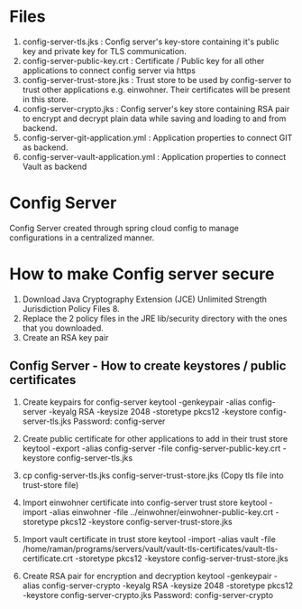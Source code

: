 Files
=====
1. config-server-tls.jks : Config server's key-store containing it's public key and private key for TLS communication.
2. config-server-public-key.crt : Certificate / Public key for all other applications to connect config server via https
3. config-server-trust-store.jks : Trust store to be used by config-server to trust other applications e.g. einwohner. Their certificates will be present in this store.
4. config-server-crypto.jks : Config server's key store containing RSA pair to encrypt and decrypt plain data while saving and loading to and from backend.
5. config-server-git-application.yml : Application properties to connect GIT as backend.
6. config-server-vault-application.yml : Application properties to connect Vault as backend

# Config Server

Config Server created through spring cloud config to manage configurations in a centralized manner.

How to make Config server secure
================================
1. Download Java Cryptography Extension (JCE) Unlimited Strength Jurisdiction Policy Files 8.
2. Replace the 2 policy files in the JRE lib/security directory with the ones that you downloaded.
3. Create an RSA key pair

Config Server - How to create keystores / public certificates
-------------------------------------------------------------
1. Create keypairs for config-server
 keytool -genkeypair -alias config-server -keyalg RSA -keysize 2048 -storetype pkcs12 -keystore config-server-tls.jks
 Password: config-server
 
2. Create public certificate for other applications to add in their trust store
 keytool -export -alias config-server -file config-server-public-key.crt -keystore config-server-tls.jks

3. cp config-server-tls.jks config-server-trust-store.jks (Copy tls file into trust-store file)

4. Import einwohner certificate into config-server trust store
 keytool -import -alias einwohner -file ../einwohner/einwohner-public-key.crt -storetype pkcs12 -keystore config-server-trust-store.jks

5. Import vault certificate in trust store 
  keytool -import -alias vault -file /home/raman/programs/servers/vault/vault-tls-certificates/vault-tls-certificate.crt -storetype pkcs12 -keystore config-server-trust-store.jks

6. Create RSA pair for encryption and decryption
  keytool -genkeypair -alias config-server-crypto -keyalg RSA -keysize 2048 -storetype pkcs12 -keystore config-server-crypto.jks
  Password: config-server-crypto
